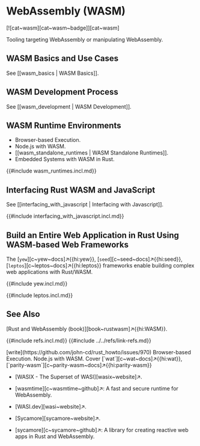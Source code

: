 # WebAssembly (WASM)

[![cat~wasm][cat~wasm~badge]][cat~wasm]

Tooling targeting WebAssembly or manipulating WebAssembly.

## WASM Basics and Use Cases

See [[wasm_basics | WASM Basics]].

## WASM Development Process

See [[wasm_development | WASM Development]].

## WASM Runtime Environments

- Browser-based Execution.
- Node.js with WASM.
- [[wasm_standalone_runtimes | WASM Standalone Runtimes]].
- Embedded Systems with WASM in Rust.

{{#include wasm_runtimes.incl.md}}

## Interfacing Rust WASM and JavaScript

See [[interfacing_with_javascript | Interfacing with Javascript]].

{{#include interfacing_with_javascript.incl.md}}

## Build an Entire Web Application in Rust Using WASM-based Web Frameworks

The [`yew`][c~yew~docs]↗{{hi:yew}}, [`seed`][c~seed~docs]↗{{hi:seed}}, [`leptos`][c~leptos~docs]↗{{hi:leptos}} frameworks enable building complex web applications with Rust/WASM.

{{#include yew.incl.md}}

{{#include leptos.incl.md}}

## See Also

[Rust and WebAssembly (book)][book~rustwasm]↗{{hi:WASM}}.

{{#include refs.incl.md}}
{{#include ../../refs/link-refs.md}}

<div class="hidden">
[write](https://github.com/john-cd/rust_howto/issues/970)
Browser-based Execution.
Node.js with WASM.
Cover [`wat`][c~wat~docs]↗{{hi:wat}}, [`parity-wasm`][c~parity-wasm~docs]↗{{hi:parity-wasm}}

- [WASIX - The Superset of WASI][wasix~website]↗.
- [wasmtime][c~wasmtime~github]↗: A fast and secure runtime for WebAssembly.
- [WASI.dev][wasi~website]↗.

- [Sycamore][sycamore~website]↗.
- [sycamore][c~sycamore~github]↗: A library for creating reactive web apps in Rust and WebAssembly.

</div>
